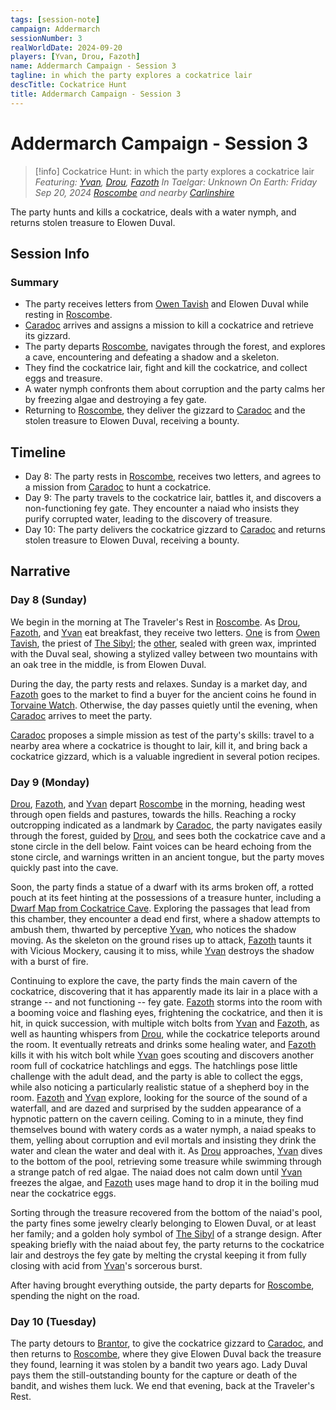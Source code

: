 ```yaml
---
tags: [session-note]
campaign: Addermarch
sessionNumber: 3
realWorldDate: 2024-09-20
players: [Yvan, Drou, Fazoth]
name: Addermarch Campaign - Session 3
tagline: in which the party explores a cockatrice lair
descTitle: Cockatrice Hunt
title: Addermarch Campaign - Session 3
---
```

# Addermarch Campaign - Session 3

>[!info] Cockatrice Hunt: in which the party explores a cockatrice lair
> *Featuring: [Yvan](<../../people/pcs/addermarch/yvan-greenrabbit.md>), [Drou](<../../people/pcs/addermarch/drou.md>), [Fazoth](<../../people/pcs/addermarch/fazoth-de-brune.md>)*
> *In Taelgar: Unknown*
> *On Earth: Friday Sep 20, 2024*
> *[Roscombe](<../../gazetteer/greater-sembara/addermarch/roscombe.md>) and nearby [Carlinshire](<../../gazetteer/greater-sembara/addermarch/carlinshire.md>)*

The party hunts and kills a cockatrice, deals with a water nymph, and returns stolen treasure to Elowen Duval.
## Session Info
### Summary
- The party receives letters from [Owen Tavish](<../../people/addermarians/owen-tavish.md>) and Elowen Duval while resting in [Roscombe](<../../gazetteer/greater-sembara/addermarch/roscombe.md>).
- [Caradoc](<../../people/addermarians/caradoc.md>) arrives and assigns a mission to kill a cockatrice and retrieve its gizzard.
- The party departs [Roscombe](<../../gazetteer/greater-sembara/addermarch/roscombe.md>), navigates through the forest, and explores a cave, encountering and defeating a shadow and a skeleton.
- They find the cockatrice lair, fight and kill the cockatrice, and collect eggs and treasure.
- A water nymph confronts them about corruption and the party calms her by freezing algae and destroying a fey gate.
- Returning to [Roscombe](<../../gazetteer/greater-sembara/addermarch/roscombe.md>), they deliver the gizzard to [Caradoc](<../../people/addermarians/caradoc.md>) and the stolen treasure to Elowen Duval, receiving a bounty.
## Timeline
- Day 8: The party rests in [Roscombe](<../../gazetteer/greater-sembara/addermarch/roscombe.md>), receives two letters, and agrees to a mission from [Caradoc](<../../people/addermarians/caradoc.md>) to hunt a cockatrice.
- Day 9: The party travels to the cockatrice lair, battles it, and discovers a non-functioning fey gate. They encounter a naiad who insists they purify corrupted water, leading to the discovery of treasure.
- Day 10: The party delivers the cockatrice gizzard to [Caradoc](<../../people/addermarians/caradoc.md>) and returns stolen treasure to Elowen Duval, receiving a bounty.
## Narrative
### Day 8 (Sunday)
We begin in the morning at The Traveler's Rest in [Roscombe](<../../gazetteer/greater-sembara/addermarch/roscombe.md>). As [Drou](<../../people/pcs/addermarch/drou.md>), [Fazoth](<../../people/pcs/addermarch/fazoth-de-brune.md>), and [Yvan](<../../people/pcs/addermarch/yvan-greenrabbit.md>) eat breakfast, they receive two letters. [One](<handouts/letter-from-owen-tavish.md>) is from [Owen Tavish](<../../people/addermarians/owen-tavish.md>), the priest of [The Sibyl](<../../cosmology/gods/incorporeal-gods/mos-numena-pantheon/the-sibyl.md>); the [other](<handouts/letter-from-elowen-duval.md>), sealed with green wax, imprinted with the Duval seal, showing a stylized valley between two mountains with an oak tree in the middle, is from Elowen Duval.

During the day, the party rests and relaxes. Sunday is a market day, and [Fazoth](<../../people/pcs/addermarch/fazoth-de-brune.md>) goes to the market to find a buyer for the ancient coins he found in [Torvaine Watch](<../../gazetteer/greater-sembara/addermarch/torvaine-watch.md>). Otherwise, the day passes quietly until the evening, when [Caradoc](<../../people/addermarians/caradoc.md>) arrives to meet the party. 

[Caradoc](<../../people/addermarians/caradoc.md>) proposes a simple mission as test of the party's skills: travel to a nearby area where a cockatrice is thought to lair, kill it, and bring back a cockatrice gizzard, which is a valuable ingredient in several potion recipes.  
### Day 9 (Monday)
[Drou](<../../people/pcs/addermarch/drou.md>), [Fazoth](<../../people/pcs/addermarch/fazoth-de-brune.md>), and [Yvan](<../../people/pcs/addermarch/yvan-greenrabbit.md>) depart [Roscombe](<../../gazetteer/greater-sembara/addermarch/roscombe.md>) in the morning, heading west through open fields and pastures, towards the hills. Reaching a rocky outcropping indicated as a landmark by [Caradoc](<../../people/addermarians/caradoc.md>), the party navigates easily through the forest, guided by [Drou](<../../people/pcs/addermarch/drou.md>), and sees both the cockatrice cave and a stone circle in the dell below. Faint voices can be heard echoing from the stone circle, and warnings written in an ancient tongue, but the party moves quickly past into the cave. 

Soon, the party finds a statue of a dwarf with its arms broken off, a rotted pouch at its feet hinting at the possessions of a treasure hunter, including a [Dwarf Map from Cockatrice Cave](handouts/dwarf-map-from-cockatrice-cave.jpg). Exploring the passages that lead from this chamber, they encounter a dead end first, where a shadow attempts to ambush them, thwarted by perceptive [Yvan](<../../people/pcs/addermarch/yvan-greenrabbit.md>), who notices the shadow moving. As the skeleton on the ground rises up to attack, [Fazoth](<../../people/pcs/addermarch/fazoth-de-brune.md>) taunts it with Vicious Mockery, causing it to miss, while [Yvan](<../../people/pcs/addermarch/yvan-greenrabbit.md>) destroys the shadow with a burst of fire. 

Continuing to explore the cave, the party finds the main cavern of the cockatrice, discovering that it has apparently made its lair in a place with a strange -- and not functioning -- fey gate. [Fazoth](<../../people/pcs/addermarch/fazoth-de-brune.md>) storms into the room with a booming voice and flashing eyes, frightening the cockatrice, and then it is hit, in quick succession, with multiple witch bolts from [Yvan](<../../people/pcs/addermarch/yvan-greenrabbit.md>) and [Fazoth](<../../people/pcs/addermarch/fazoth-de-brune.md>), as well as haunting whispers from [Drou](<../../people/pcs/addermarch/drou.md>), while the cockatrice teleports around the room. It eventually retreats and drinks some healing water, and [Fazoth](<../../people/pcs/addermarch/fazoth-de-brune.md>) kills it with his witch bolt while [Yvan](<../../people/pcs/addermarch/yvan-greenrabbit.md>) goes scouting and discovers another room full of cockatrice hatchlings and eggs. The hatchlings pose little challenge with the adult dead, and the party is able to collect the eggs, while also noticing a particularly realistic statue of a shepherd boy in the room. 
[Fazoth](<../../people/pcs/addermarch/fazoth-de-brune.md>) and [Yvan](<../../people/pcs/addermarch/yvan-greenrabbit.md>) explore, looking for the source of the sound of a waterfall, and are dazed and surprised by the sudden appearance of a hypnotic pattern on the cavern ceiling. Coming to in a minute, they find themselves bound with watery cords as a water nymph, a naiad speaks to them, yelling about corruption and evil mortals and insisting they drink the water and clean the water and deal with it. As [Drou](<../../people/pcs/addermarch/drou.md>) approaches, [Yvan](<../../people/pcs/addermarch/yvan-greenrabbit.md>) dives to the bottom of the pool, retrieving some treasure while swimming through a strange patch of red algae. The naiad does not calm down until [Yvan](<../../people/pcs/addermarch/yvan-greenrabbit.md>) freezes the algae, and [Fazoth](<../../people/pcs/addermarch/fazoth-de-brune.md>) uses mage hand to drop it in the boiling mud near the cockatrice eggs. 

Sorting through the treasure recovered from the bottom of the naiad's pool, the party fines some jewelry clearly belonging to Elowen Duval, or at least her family; and a golden holy symbol of [The Sibyl](<../../cosmology/gods/incorporeal-gods/mos-numena-pantheon/the-sibyl.md>) of a strange design. After speaking briefly with the naiad about fey, the party returns to the cockatrice lair and destroys the fey gate by melting the crystal keeping it from fully closing with acid from [Yvan](<../../people/pcs/addermarch/yvan-greenrabbit.md>)'s sorcerous burst. 



After having brought everything outside, the party departs for [Roscombe](<../../gazetteer/greater-sembara/addermarch/roscombe.md>), spending the night on the road. 

### Day 10 (Tuesday)
The party detours to [Brantor](<../../gazetteer/greater-sembara/addermarch/brantor.md>), to give the cockatrice gizzard to [Caradoc](<../../people/addermarians/caradoc.md>), and then returns to [Roscombe](<../../gazetteer/greater-sembara/addermarch/roscombe.md>), where they give Elowen Duval back the treasure they found, learning it was stolen by a bandit two years ago. Lady Duval pays them the still-outstanding bounty for the capture or death of the bandit, and wishes them luck. We end that evening, back at the Traveler's Rest. 

